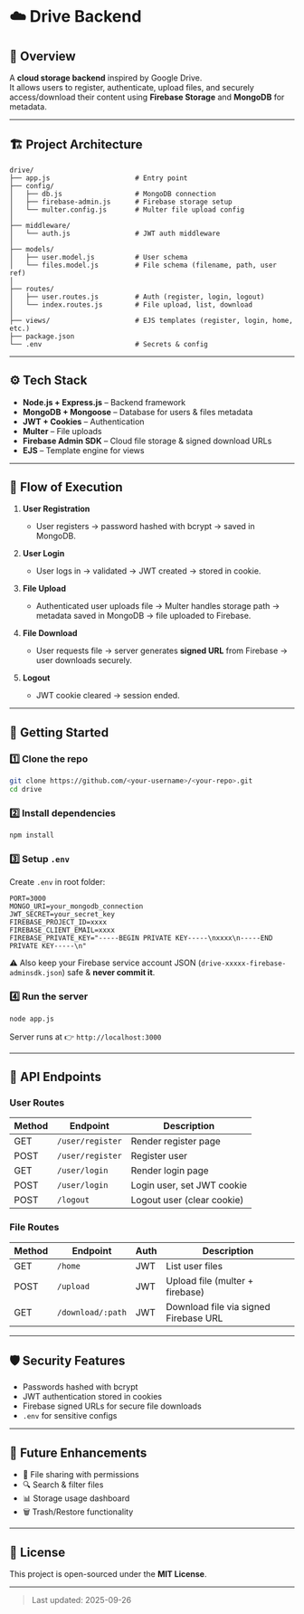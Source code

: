 # ☁️ Drive Backend

## 📌 Overview
A **cloud storage backend** inspired by Google Drive.  
It allows users to register, authenticate, upload files, and securely access/download their content using **Firebase Storage** and **MongoDB** for metadata.

---

## 🏗️ Project Architecture

```
drive/
├── app.js                     # Entry point
├── config/
│   ├── db.js                  # MongoDB connection
│   ├── firebase-admin.js      # Firebase storage setup
│   └── multer.config.js       # Multer file upload config
│
├── middleware/
│   └── auth.js                # JWT auth middleware
│
├── models/
│   ├── user.model.js          # User schema
│   └── files.model.js         # File schema (filename, path, user ref)
│
├── routes/
│   ├── user.routes.js         # Auth (register, login, logout)
│   └── index.routes.js        # File upload, list, download
│
├── views/                     # EJS templates (register, login, home, etc.)
├── package.json
└── .env                       # Secrets & config
```

---

## ⚙️ Tech Stack
- **Node.js + Express.js** – Backend framework  
- **MongoDB + Mongoose** – Database for users & files metadata  
- **JWT + Cookies** – Authentication  
- **Multer** – File uploads  
- **Firebase Admin SDK** – Cloud file storage & signed download URLs  
- **EJS** – Template engine for views  

---

## 🔄 Flow of Execution

1. **User Registration**
   - User registers → password hashed with bcrypt → saved in MongoDB.

2. **User Login**
   - User logs in → validated → JWT created → stored in cookie.

3. **File Upload**
   - Authenticated user uploads file → Multer handles storage path → metadata saved in MongoDB → file uploaded to Firebase.

4. **File Download**
   - User requests file → server generates **signed URL** from Firebase → user downloads securely.

5. **Logout**
   - JWT cookie cleared → session ended.

---

## 🚀 Getting Started

### 1️⃣ Clone the repo
```bash
git clone https://github.com/<your-username>/<your-repo>.git
cd drive
```

### 2️⃣ Install dependencies
```bash
npm install
```

### 3️⃣ Setup `.env`
Create `.env` in root folder:
```env
PORT=3000
MONGO_URI=your_mongodb_connection
JWT_SECRET=your_secret_key
FIREBASE_PROJECT_ID=xxxx
FIREBASE_CLIENT_EMAIL=xxxx
FIREBASE_PRIVATE_KEY="-----BEGIN PRIVATE KEY-----\nxxxx\n-----END PRIVATE KEY-----\n"
```

⚠️ Also keep your Firebase service account JSON (`drive-xxxxx-firebase-adminsdk.json`) safe & **never commit it**.

### 4️⃣ Run the server
```bash
node app.js
```
Server runs at 👉 `http://localhost:3000`

---

## 📡 API Endpoints

### User Routes
| Method | Endpoint         | Description |
|--------|-----------------|-------------|
| GET    | `/user/register` | Render register page |
| POST   | `/user/register` | Register user |
| GET    | `/user/login`    | Render login page |
| POST   | `/user/login`    | Login user, set JWT cookie |
| POST   | `/logout`        | Logout user (clear cookie) |

### File Routes
| Method | Endpoint           | Auth | Description |
|--------|-------------------|------|-------------|
| GET    | `/home`           | JWT  | List user files |
| POST   | `/upload`         | JWT  | Upload file (multer + firebase) |
| GET    | `/download/:path` | JWT  | Download file via signed Firebase URL |

---

## 🛡️ Security Features
- Passwords hashed with bcrypt  
- JWT authentication stored in cookies  
- Firebase signed URLs for secure file downloads  
- `.env` for sensitive configs  

---

## 📌 Future Enhancements
- 📑 File sharing with permissions  
- 🔍 Search & filter files  
- 📊 Storage usage dashboard  
- 🗑️ Trash/Restore functionality  

---

## 📝 License
This project is open-sourced under the **MIT License**.

---

> Last updated: 2025-09-26
